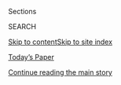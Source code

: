 <div id="app">

<div>

<div class="NYTAppHideMasthead css-1r6wvpq e1suatyy0">

<div class="section css-ui9rw0 e1suatyy2">

<div class="css-eph4ug er09x8g0">

<div class="css-6n7j50">

</div>

<span class="css-1dv1kvn">Sections</span>

<div class="css-10488qs">

<span class="css-1dv1kvn">SEARCH</span>

</div>

[Skip to content](#site-content)[Skip to site
index](#site-index)

</div>

<div class="css-10698na e1huz5gh0">

</div>

</div>

<div id="masthead-bar-one" class="section hasLinks css-15hmgas e1csuq9d3">

<div class="css-uqyvli e1csuq9d0">

</div>

<div class="css-1uqjmks e1csuq9d1">

</div>

<div class="css-9e9ivx">

[](https://myaccount.nytimes.com/auth/login?response_type=cookie&client_id=vi)

</div>

<div class="css-1bvtpon e1csuq9d2">

[Today’s Paper](https://www.nytimes.com/section/todayspaper)

</div>

</div>

</div>

</div>

<div data-aria-hidden="false">

<div id="site-content" data-role="main">

<div id="top-wrapper" class="css-15p45cc eaca97t0" type="top">

<div id="top-slug" class="css-19x0jxb eaca97t1" hidden="">

Advertisement

</div>

[Continue reading the main
story](#after-top)

<div class="ad top-wrapper" style="text-align:center;height:100%;display:block;min-height:90px">

<div id="top" class="place-ad" data-position="top" data-size-key="top">

</div>

</div>

<div id="after-top">

</div>

</div>

<div id="byline" class="section css-15h4p1b e9abtgs0">

<div class="css-1j21atc e1svk9qx1">

<div class="css-nfcc9b e1svk9qx3">

<div class="css-cnx41t">

![Portrait of Mihir
Zaveri](https://static01.nyt.com/images/2018/07/18/multimedia/author-mihir-zaveri/author-mihir-zaveri-thumbLarge.png)

</div>

<div class="css-vl9dhg e1svk9qx5">

<div class="css-1nrhkj6 e1svk9qx6">

# Mihir Zaveri

</div>

## <span></span>

Mihir Zaveri is a general assignment reporter on the Express Desk in New
York.

<span class="css-dd5dyy">More**</span>

</div>

</div>

</div>

<div>

<div id="mid1-wrapper" class="css-1mn4oms eaca97t0" type="rank">

<div id="mid1-slug" class="css-1tag3rd eaca97t1">

Advertisement

</div>

[Continue reading the main
story](#after-mid1)

<div id="mid1" class="ad mid1-wrapper" style="text-align:center;height:100%;display:block">

</div>

<div id="after-mid1">

</div>

</div>

</div>

<div class="css-185go5a e1o5byef0">

<div class="css-15cbhtu">

  - [Latest](#stream-panel)
  - <span class="css-6n7j50">Search</span>
    <div class="control">
    <div class="label-container css-1dv1kvn">
    Search
    </div>
    <div class="css-wm4t3d">
    **<span id="clear-search-input" class="css-1dv1kvn">Clear this text
    input</span>
    </div>
    </div>
    <span class="css-1iovbfw"></span>

<div id="stream-panel" class="section css-8msx5b e1jz0cab1">

<div class="css-13mho3u">

1.  
    
    <div class="css-1cp3ece">
    
    <div class="css-1l4spti">
    
    [](/2020/08/04/us/hurricane-isaias-updates.html)
    
    <div class="css-79elbk">
    
    ![](https://static01.nyt.com/images/2020/08/04/us/04isaias-01/04isaias-01-thumbWide.jpg?quality=75&auto=webp&disable=upscale)
    
    </div>
    
    ## Isaias Unleashes Floods and Tornadoes as It Pummels the Atlantic Coast
    
    Officials warned residents to stay out of harm’s way as at least two
    people were killed by tornadoes, and two others from fallen trees.
    Millions were left without power.
    
    <div class="css-1nqbnmb ea5icrr0">
    
    By <span class="css-1n7hynb">Michael Venutolo-Mantovani
    <span>and</span> Rick
    Rojas</span>
    
    </div>
    
    </div>
    
    <div class="css-1lc2l26 e1xfvim33">
    
    </div>
    
    </div>

2.  
    
    <div class="css-1cp3ece">
    
    <div class="css-1l4spti">
    
    [](/2020/08/04/nyregion/isaias-ny.html)
    
    <div class="css-79elbk">
    
    ![](https://static01.nyt.com/images/2020/08/04/nyregion/04tristate-storm01/04tristate-storm01-thumbWide.jpg?quality=75&auto=webp&disable=upscale)
    
    </div>
    
    ## 2.5 Million Lose Power and One Is Killed as Isaias Batters N.Y. Area
    
    The storm that tore through New York City on Tuesday was second only
    to Hurricane Sandy in knocking out service to Con Edison customers.
    
    <div class="css-1nqbnmb ea5icrr0">
    
    By <span class="css-1n7hynb">Mihir Zaveri <span>and</span> Ed
    Shanahan</span>
    
    </div>
    
    </div>
    
    <div class="css-1lc2l26 e1xfvim33">
    
    </div>
    
    </div>

3.  
    
    <div class="css-1cp3ece">
    
    <div class="css-1l4spti">
    
    [](/2020/08/03/us/isaias-east-coast-landfall.html)
    
    <div class="css-79elbk">
    
    ![](https://static01.nyt.com/images/2020/08/03/us/03isaias-01/03isaias-01-thumbWide.jpg?quality=75&auto=webp&disable=upscale)
    
    </div>
    
    ## East Coast Braces for Floods and Wind as Isaias Intensifies
    
    A heavy soaking is expected in the Carolinas and Maryland, with
    tropical storm warnings and watches in effect all the way up the
    Eastern Seaboard.
    
    <div class="css-1nqbnmb ea5icrr0">
    
    By <span class="css-1n7hynb">Rick Rojas <span>and</span> Lucy
    Tompkins</span>
    
    </div>
    
    </div>
    
    <div class="css-1lc2l26 e1xfvim33">
    
    </div>
    
    </div>

4.  
    
    <div class="css-1cp3ece">
    
    <div class="css-1l4spti">
    
    [](/2020/08/03/nyregion/nyc-subway-coronavirus.html)
    
    <div class="css-79elbk">
    
    ![](https://static01.nyt.com/images/2020/06/09/nyregion/03nytoday-1/00nysubway-thumbWide-v2.jpg?quality=75&auto=webp&disable=upscale)
    
    </div>
    
    ### <span class="css-m70j1g">New York Today</span>
    
    ## Is Riding the Subway Safer Than Dining Indoors?
    
    In major global cities where the pandemic has ebbed, it appears that
    public transportation may not be as risky as nervous New Yorkers
    believe.
    
    <div class="css-1nqbnmb ea5icrr0">
    
    By <span class="css-1n7hynb">Mihir
    Zaveri</span>
    
    </div>
    
    </div>
    
    <div class="css-1lc2l26 e1xfvim33">
    
    </div>
    
    </div>

5.  
    
    <div class="css-1cp3ece">
    
    <div class="css-1l4spti">
    
    [](/2020/08/02/nyregion/liberty-belle-illegal-party.html)
    
    <div class="css-79elbk">
    
    ![](https://static01.nyt.com/images/2020/08/02/nyregion/02nyvirus-boatparty/02nyvirus-boatparty-thumbWide.jpg?quality=75&auto=webp&disable=upscale)
    
    </div>
    
    ## Arrests Over Illicit Party Boat With 170 Guests Cruising Around N.Y.C.
    
    It was yet another symbol of reckless socializing during the
    pandemic: The Liberty Belle was dinged for violating distancing
    rules, and its owners were accused of running an unlicensed bar, the
    authorities said.
    
    <div class="css-1nqbnmb ea5icrr0">
    
    By <span class="css-1n7hynb">Mihir
    Zaveri</span>
    
    </div>
    
    </div>
    
    <div class="css-1lc2l26 e1xfvim33">
    
    </div>
    
    </div>

6.  
    
    <div class="css-1cp3ece">
    
    <div class="css-1l4spti">
    
    [](/2020/07/31/nyregion/greenwich-ct-coronavirus-covid-parties.html)
    
    <div class="css-79elbk">
    
    ![](https://static01.nyt.com/images/2020/07/31/nyregion/31ctvirus-outbreaks1/31ctvirus-outbreaks1-thumbWide.jpg?quality=75&auto=webp&disable=upscale)
    
    </div>
    
    ## In Ultra-Wealthy Greenwich, Teen Parties Lead to Jump in Virus Cases
    
    Many of those exposed were seniors who had just finished their final
    year at two elite private schools.
    
    <div class="css-1nqbnmb ea5icrr0">
    
    By <span class="css-1n7hynb">Mihir
    Zaveri</span>
    
    </div>
    
    </div>
    
    <div class="css-1lc2l26 e1xfvim33">
    
    </div>
    
    </div>

7.  
    
    <div class="css-1cp3ece">
    
    <div class="css-1l4spti">
    
    [](/2020/07/28/nyregion/nypd-protester-van.html)
    
    <div class="css-79elbk">
    
    ![](https://static01.nyt.com/images/2020/07/28/nyregion/28nyunrest-protester5/28nyunrest-protester5-thumbWide-v5.jpg?quality=75&auto=webp&disable=upscale)
    
    </div>
    
    ## Video of N.Y.P.D. Pulling Protester Into Unmarked Van Draws Criticism
    
    The video of the woman’s arrest, shared widely on social media, was
    met with calls for an explanation from the police.
    
    <div class="css-1nqbnmb ea5icrr0">
    
    By <span class="css-1n7hynb">Mihir Zaveri <span>and</span> Michael
    Gold</span>
    
    </div>
    
    </div>
    
    <div class="css-1lc2l26 e1xfvim33">
    
    </div>
    
    </div>

8.  
    
    <div class="css-1cp3ece">
    
    <div class="css-1l4spti">
    
    [](/2020/07/27/nyregion/hamptons-chainsmokers-concert-social-distancing.html)
    
    <div class="css-79elbk">
    
    ![](https://static01.nyt.com/images/2020/07/27/nyregion/27nyvirus-hamptons1/27nyvirus-hamptons1-thumbWide.jpg?quality=75&auto=webp&disable=upscale)
    
    </div>
    
    ## Chainsmokers Concert in Hamptons Is Under Fire Over Social Distancing
    
    The state’s health commissioner opened an inquiry after video
    footage of the concert showed crowds of people standing close
    together.
    
    <div class="css-1nqbnmb ea5icrr0">
    
    By <span class="css-1n7hynb">Mihir
    Zaveri</span>
    
    </div>
    
    </div>
    
    <div class="css-1lc2l26 e1xfvim33">
    
    </div>
    
    </div>

9.  
    
    <div class="css-1cp3ece">
    
    <div class="css-1l4spti">
    
    [](/2020/07/27/nyregion/nyc-midtown-manhattan-coronavirus.html)
    
    <div class="css-79elbk">
    
    ![](https://static01.nyt.com/images/2020/07/27/nyregion/27nytoday/merlin_174828966_25d532f1-65d9-4313-8dcb-5d5508f72082-thumbWide.jpg?quality=75&auto=webp&disable=upscale)
    
    </div>
    
    ### <span class="css-m70j1g">New York Today</span>
    
    ## The Uncertain Future of Midtown
    
    Midtown Manhattan faces an economic catastrophe, a cascade of loss
    upon loss in the city's corporate heart that threatens to alter its
    identity. 
    
    <div class="css-1nqbnmb ea5icrr0">
    
    By <span class="css-1n7hynb">Mihir
    Zaveri</span>
    
    </div>
    
    </div>
    
    <div class="css-1lc2l26 e1xfvim33">
    
    </div>
    
    </div>

10. 
    
    <div class="css-1cp3ece">
    
    <div class="css-1l4spti">
    
    [](/2020/07/26/nyregion/roy-den-hollander-judge.html)
    
    <div class="css-79elbk">
    
    ![](https://static01.nyt.com/images/2020/07/25/nyregion/26nj-judge-promo/26nj-judge-promo-thumbWide-v3.jpg?quality=75&auto=webp&disable=upscale)
    
    </div>
    
    ## Inside the Violent and Misogynistic World of Roy Den Hollander
    
    He was known for his hatred of women and his frivolous lawsuits.
    Then he killed the son of a New Jersey federal judge before taking
    his own life, officials said.
    
    <div class="css-1nqbnmb ea5icrr0">
    
    By <span class="css-1n7hynb">Nicole Hong, Mihir Zaveri
    <span>and</span> William K. Rashbaum</span>
    
    </div>
    
    </div>
    
    <div class="css-1lc2l26 e1xfvim33">
    
    </div>
    
    </div>

<div class="css-13mho3u">

<div class="css-1t62hi8">

<div class="css-1stvaey">

Show
More

<div>

<div style="border:0;clip:rect(0 0 0 0);height:1px;margin:-1px;overflow:hidden;white-space:nowrap;padding:0;width:1px;position:absolute" data-role="log" data-aria-live="assertive">

</div>

<div style="border:0;clip:rect(0 0 0 0);height:1px;margin:-1px;overflow:hidden;white-space:nowrap;padding:0;width:1px;position:absolute" data-role="log" data-aria-live="assertive">

</div>

<div style="border:0;clip:rect(0 0 0 0);height:1px;margin:-1px;overflow:hidden;white-space:nowrap;padding:0;width:1px;position:absolute" data-role="log" data-aria-live="polite">

</div>

<div style="border:0;clip:rect(0 0 0 0);height:1px;margin:-1px;overflow:hidden;white-space:nowrap;padding:0;width:1px;position:absolute" data-role="log" data-aria-live="polite">

</div>

</div>

</div>

</div>

</div>

</div>

<div class="css-g6hk37 supplemental">

<div id="mid2-wrapper" class="css-10wkyv7 eaca97t0" type="lede">

<div id="mid2-slug" class="css-1tag3rd eaca97t1">

Advertisement

</div>

[Continue reading the main
story](#after-mid2)

<div id="mid2" class="ad mid2-wrapper" style="text-align:center;height:100%;display:block;min-height:250px">

</div>

<div id="after-mid2">

</div>

</div>

</div>

</div>

</div>

</div>

</div>

</div>

## Site Index

<div>

</div>

## Site Information Navigation

  - [© <span>2020</span> <span>The New York Times
    Company</span>](https://help.nytimes.com/hc/en-us/articles/115014792127-Copyright-notice)

<!-- end list -->

  - [NYTCo](https://www.nytco.com/)
  - [Contact
    Us](https://help.nytimes.com/hc/en-us/articles/115015385887-Contact-Us)
  - [Work with us](https://www.nytco.com/careers/)
  - [Advertise](https://nytmediakit.com/)
  - [T Brand Studio](http://www.tbrandstudio.com/)
  - [Your Ad
    Choices](https://www.nytimes.com/privacy/cookie-policy#how-do-i-manage-trackers)
  - [Privacy](https://www.nytimes.com/privacy)
  - [Terms of
    Service](https://help.nytimes.com/hc/en-us/articles/115014893428-Terms-of-service)
  - [Terms of
    Sale](https://help.nytimes.com/hc/en-us/articles/115014893968-Terms-of-sale)
  - [Site
    Map](https://spiderbites.nytimes.com)
  - [Help](https://help.nytimes.com/hc/en-us)
  - [Subscriptions](https://www.nytimes.com/subscription?campaignId=37WXW)

</div>

</div>
